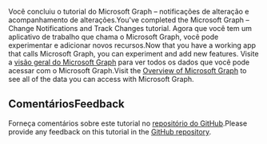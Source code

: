 <!-- markdownlint-disable MD002 MD041 -->

<span data-ttu-id="970be-101">Você concluiu o tutorial do Microsoft Graph – notificações de alteração e acompanhamento de alterações.</span><span class="sxs-lookup"><span data-stu-id="970be-101">You've completed the Microsoft Graph – Change Notifications and Track Changes tutorial.</span></span> <span data-ttu-id="970be-102">Agora que você tem um aplicativo de trabalho que chama o Microsoft Graph, você pode experimentar e adicionar novos recursos.</span><span class="sxs-lookup"><span data-stu-id="970be-102">Now that you have a working app that calls Microsoft Graph, you can experiment and add new features.</span></span> <span data-ttu-id="970be-103">Visite a [visão geral do Microsoft Graph](https://docs.microsoft.com/graph/overview) para ver todos os dados que você pode acessar com o Microsoft Graph.</span><span class="sxs-lookup"><span data-stu-id="970be-103">Visit the [Overview of Microsoft Graph](https://docs.microsoft.com/graph/overview) to see all of the data you can access with Microsoft Graph.</span></span>

## <a name="feedback"></a><span data-ttu-id="970be-104">Comentários</span><span class="sxs-lookup"><span data-stu-id="970be-104">Feedback</span></span>

<span data-ttu-id="970be-105">Forneça comentários sobre este tutorial no [repositório do GitHub](https://github.com/microsoftgraph/msgraph-training-changenotifications).</span><span class="sxs-lookup"><span data-stu-id="970be-105">Please provide any feedback on this tutorial in the [GitHub repository](https://github.com/microsoftgraph/msgraph-training-changenotifications).</span></span>